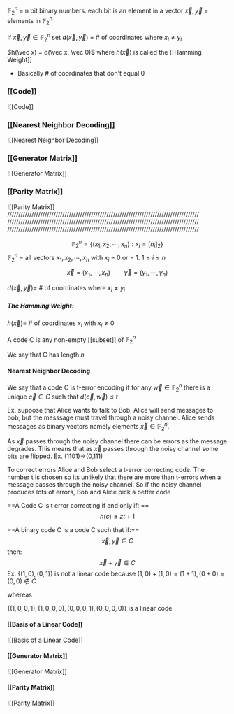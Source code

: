 $\mathbb F^n_2$ = n bit binary numbers. each bit is an element in a vector
$\vec x, \vec y$ = elements in $\mathbb F_2^n$ 

If $\vec x, \vec y \in \mathbb F_2^n$ set $d(\vec x, \vec y)$ = # of coordinates where $x_i \neq y_i$

$h(\vec x) = d(\vec x, \vec 0)$ where $h(\vec x)$ is called the [[Hamming Weight]]
- Basically # of coordinates that don't equal 0

### [[Code]]
![[Code]]

### [[Nearest Neighbor Decoding]]
![[Nearest Neighbor Decoding]]

### [[Generator Matrix]]
![[Generator Matrix]]

### [[Parity Matrix]]
![[Parity Matrix]]
///////////////////////////////////////////////////////////////////////////////////////
///////////////////////////////////////////////////////////////////////////////////////
///////////////////////////////////////////////////////////////////////////////////////


$$ \mathbb F_2^n = \{(x_1,x_2,\cdots,x_n): x_i=[n_i]_2\} $$
$\mathbb F_2^n$ = all vectors $x_1, x_2,\cdots,x_n$ with $x_i$ = 0 or = 1. $1\leq i\leq n$

$$\vec x = (x_1,\cdots, x_n)\qquad \vec y=(y_1,\cdots,y_n)$$

$d(\vec x, \vec y) =$ # of coordinates where $x_i\neq y_i$ 

##### The Hamming Weight:
$h(\vec x) =$ # of coordinates $x_i$ with $x_i \neq 0$  

A code C is any non-empty [[subset]] of $\mathbb F_2^n$ 

We say that C has length $n$

#### Nearest Neighbor Decoding

We say that a code C is t-error encoding if for any $\vec w \in \mathbb F_2^n$ there is a unique $\vec c\in C$ such that $d(\vec c, \vec w)\leq t$

Ex. suppose that Alice wants to talk to Bob, Alice will send messages to bob, but the messsage must travel through a noisy channel. Alice sends messages as binary vectors namely elements $\vec x\in\mathbb F_2^n$.

As $\vec x$ passes through the noisy channel there can be errors as the message degrades. This means that as $\vec x$ passes through the noisy channel some bits are flipped. Ex. (1101)$\to$(0,111)

To correct errors Alice and Bob select a t-error correcting code. The number t is chosen so its unlikely that there are more than t-errors when a message passes through the noisy channel. So if the noisy channel produces lots of errors, Bob and Alice pick a better code

==A Code C is t error correcting if and only if: ==
$$ h(c) \geq zt+1 $$

==A binary code C is a code C such that if:==
$$ \vec x,\vec y\in C $$
then:
$$ \vec x + \vec y\in C $$
Ex. 
$\{(1,0),(0,1)\}$ is not a linear code because $(1,0)+(1,0)=(1+1),(0+0)=(0,0)\notin C$ 

whereas

$\{(1,0,0,1),(1,0,0,0),(0,0,0,1),(0,0,0,0)\}$ is a linear code

#### [[Basis of a Linear Code]]
![[Basis of a Linear Code]]

#### [[Generator Matrix]]
![[Generator Matrix]]

#### [[Parity Matrix]]
![[Parity Matrix]]

